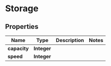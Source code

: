 
# Storage

## Properties
Name | Type | Description | Notes
------------ | ------------- | ------------- | -------------
**capacity** | **Integer** |  | 
**speed** | **Integer** |  | 



